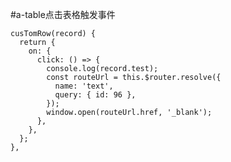 #a-table点击表格触发事件
	<a-table
	    :columns="columns"
	    :dataSource="dataSource"
	    :customRow="cusTomRow"
	></a-table>
	          
	cusTomRow(record) {
      return {
        on: {
          click: () => {
            console.log(record.test);
            const routeUrl = this.$router.resolve({
              name: 'text',
              query: { id: 96 },
            });
            window.open(routeUrl.href, '_blank');
          },
        },
      };
    },